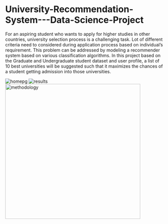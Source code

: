 # University-Recommendation-System---Data-Science-Project
For an aspiring student who wants to apply for higher studies in other countries, university
selection process is a challenging task. Lot of different criteria need to considered during
application process based on individual’s requirement. This problem can be addressed by
modeling a recommender system based on various classification algorithms. In this project based
on the Graduate and Undergraduate student dataset and user profile, a list of 10 best universities
will be suggested such that it maximizes the chances of a student getting admission into those
universities.

![homepg](https://github.com/juhishake/University-Recommendation-System---Data-Science-Project/assets/93880727/f665fe17-14cf-4a89-8e75-87902f848a46)
![results](https://github.com/juhishake/University-Recommendation-System---Data-Science-Project/assets/93880727/aa8b2894-7a72-4aaf-b5db-09e228008840)
<img width="428" alt="methodology" src="https://github.com/juhishake/University-Recommendation-System---Data-Science-Project/assets/93880727/f1011d1c-ac50-4b3e-90c0-3cd8b4a67650">

